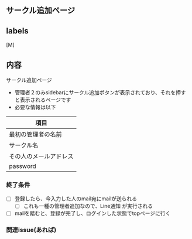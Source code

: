 ## サークル追加ページ
## labels
[M]
## 内容
サークル追加ページ
- 管理者２のみsidebarにサークル追加ボタンが表示されており、それを押すと表示されるページです
- 必要な情報は以下

| 項目 |
|--------|
| 最初の管理者の名前 |
| サークル名 |
| その人のメールアドレス |
| password |

### 終了条件
- [ ] 登録したら、今入力した人のmail宛にmailが送られる
  - [ ] これも一種の管理者追加なので、Line通知 が実行される
- [ ] mailを踏むと、登録が完了し、ログインした状態でtopページに行く

### 関連issue(あれば)



